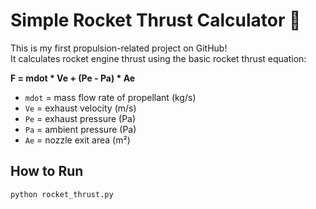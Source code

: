 # Simple Rocket Thrust Calculator 🚀

This is my first propulsion-related project on GitHub!  
It calculates rocket engine thrust using the basic rocket thrust equation:

**F = mdot * Ve + (Pe - Pa) * Ae**

- `mdot` = mass flow rate of propellant (kg/s)  
- `Ve` = exhaust velocity (m/s)  
- `Pe` = exhaust pressure (Pa)  
- `Pa` = ambient pressure (Pa)  
- `Ae` = nozzle exit area (m²)  

## How to Run
```bash
python rocket_thrust.py
